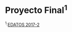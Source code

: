# Proyecto Final<sup>1</sup>

<footer><sup>1</sup>:<a href="https://sites.google.com/a/ciencias.unam.mx/estructuras-datos/">EDATOS 2017-2</a></footer>
